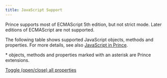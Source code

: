 ```yaml
---
title: JavaScript Support
---
```


Prince supports most of ECMAScript 5th edition, but not strict mode. Later editions of ECMAScript are not supported.

The following table shows supported JavaScript objects, methods and properties. For more details, see also [JavaScript in Prince](javascript.md#js-prince).

\* objects, methods and properties marked with an asterisk are Prince extensions.

<a href="#" id="toggle-js" onclick="javascript:toggleAllDetails('js'); return false;">Toggle (open/close) all properties</a>

<div class="js-overview level" id="js-support-table"></div>

<script src="/doc/assets/std.js"></script>
<script src="/doc/assets/std-annotated.js"></script>

<script>
var blacklistFullDesc = ['document.write', 'document.writeln'];
var blacklistPropName = ['constructor']; // It is everywhere..
var root = document.getElementById('js-support-table');
function buildSubTree(objReferenceList, objAnnotations, rootElm, actualParentObj, parentDescs) {
    for(var prop in objReferenceList) {
        if(blacklistPropName.indexOf(prop) > -1) {
            continue;
        }
        if(blacklistFullDesc.indexOf(parentDescs.join('.') + '.' + prop) > -1) {
            continue;
        }
        var obj = objReferenceList[prop];
        var annotations = objAnnotations ? objAnnotations[prop] : {};
        try{
            var theRealThing = actualParentObj[prop];
        }catch(e){}
        var hasChildren = Object.keys(obj).length > 0;
        var numArgs = 0;
        try{
            var numArgs = theRealThing && theRealThing.length || 0;
        }catch(e){}
        var thisDiv = add(rootElm, prop, annotations, typeof theRealThing, hasChildren, numArgs, parentDescs);
        thisDiv.className = 'level';
        if(annotations && annotations.ext) {
            thisDiv.className += ' ext';
        }
        if(thisDiv && hasChildren){
            buildSubTree(obj, annotations, thisDiv.appendChild(document.createElement('div')), theRealThing, parentDescs.concat([prop]));
        }
    }
}
function add(parent, thing, annotations, type, hasChildren, length, parentDescs) {
    if(parent.tagName.toUpperCase() === 'DIV'){
        var thisParent = parent.appendChild(document.createElement('details'));
        thisParent.className = 'details-' + type;
        var summary = document.createElement('summary');
        var theSummary = thisParent.appendChild(summary);
        if(parentDescs) {
            theId = parentDescs.join('.') + '.' + thing;
        } else {
            theId = thing;
        }
        summary.setAttribute("id", theId);
        if(theId == '.window') {
            var att = document.createAttribute('open');
            thisParent.setAttributeNode(att);
        }
        var c = theSummary.appendChild(document.createElement('code'))
        var b = c.appendChild(document.createElement('b')), div, span, ul, li, code;
        if(type === 'undefined') {
            type = '';
        }
        b.appendChild(document.createTextNode(thing));
        if ((type === 'function') || (annotations && annotations.arguments)) {
            var argslist = (annotations && annotations.arguments ? annotations.arguments.map(function(item) {return item.name}) : [])
            .join(', ');
            span = b.appendChild(document.createElement('span'));
            span.className = 'argslist';
            span.appendChild(document.createTextNode(argslist))
        }
        b.className = 'name';
        var selflink = document.createElement('a');
        selflink.setAttribute("href", "#" + parentDescs.join('.') + '.' + thing);
        selflink.setAttribute("class", "self-link");
        theSummary.appendChild(selflink);
        var div = document.createElement('div');
        var theDetailsDiv = thisParent.appendChild(div);
        if(annotations && annotations.type) {
            span = theDetailsDiv.appendChild(document.createElement('span'));
            span.className = 'type';
            span.appendChild(document.createTextNode(annotations.type));
        } else {
            span = theDetailsDiv.appendChild(document.createElement('span'));
            span.className = 'type';
            span.appendChild(document.createTextNode(type));
        }
        if(annotations && annotations.url) {
            div = theDetailsDiv.appendChild(document.createElement('div'));
            div.className = 'url-property';
            property = thing.replace(/([A-Z])/g, '-$1').toLowerCase();
            url = div.appendChild(document.createElement('a'));
            url.setAttribute("href", "/doc/css-props#prop-" + property);
            url.appendChild(document.createTextNode(property));
        }
        if(annotations && annotations.desc) {
            div = theDetailsDiv.appendChild(document.createElement('div'));
            div.className = 'desc';
            div.appendChild(document.createTextNode(annotations.desc));
        }
        if(annotations && annotations.arguments && annotations.arguments.length) {
            var ul = theDetailsDiv.appendChild(document.createElement('ul'));
            ul.className = 'arguments';
            annotations.arguments.forEach(function (arg) {
                li = ul.appendChild(document.createElement('li'));
                div = li.appendChild(document.createElement('div'));
                li.className = 'argument';
                if(arg.name) {
                    div = li.appendChild(document.createElement('div'));
                    div.className = 'name level';
                    div.appendChild(document.createTextNode(arg.name));
                }
                if(arg.type) {
                    div = li.appendChild(document.createElement('div'));
                    div.className = 'type';
                    div.appendChild(document.createTextNode(arg.type));
                }
                if(arg.desc) {
                    div = li.appendChild(document.createElement('div'));
                    div.className = 'desc';
                    div.appendChild(document.createTextNode(arg.desc));
                }
            });
        }
        if(annotations && annotations.returns) {
            div = theDetailsDiv.appendChild(document.createElement('div'));
            div.className = 'returns level';
            div.appendChild(document.createTextNode(annotations.returns));
        }
        if(annotations && annotations.example) {
            example = theDetailsDiv.appendChild(document.createElement('div'));
            example.className = 'example';
            proglist = example.appendChild(document.createElement('div'));
            proglist.className = 'programlisting';
            code = proglist.appendChild(document.createElement('pre'));
            code.className = 'example level';
            code.language = 'javascript';
            code.appendChild(document.createTextNode(annotations.example));
            if (annotations && annotations.exampleReturn) {
                div = code.appendChild(document.createElement('div'));
                div.className = 'example-return';
                div.appendChild(document.createTextNode(annotations.exampleReturn));
            }
        }
        thisParent.className = type + (hasChildren ? ' children' : '');
        return thisParent;
    }
}
root = add(root, 'window', {desc: 'The global object', type: 'object'}, 'object', true, 0, ['']);
root = root.appendChild(document.createElement('div'));
buildSubTree(std, stdAnnotated, root, window, ['window']);
</script>

<script>
function shiftWindow() { if (location.hash.indexOf('window.') == 1) if (window.innerWidth < "1024") {scrollBy(0, -158)} else {scrollBy(0, -60)};
};
function toggleDetails() { if ((location.hash.indexOf('window.') == 1) || (location.hash.indexOf('prop-') == 1)) {
var prop = document.getElementById(location.hash.substr(1));
var parentDetails = [];
var parent = prop.parentNode;
while (parent) { if (parent.tagName === 'DETAILS') parentDetails.push(parent); parent = parent.parentNode; }
for (i = 0; i < parentDetails.length; i++) {
  parentDetails[i].setAttribute('open','')
}
prop.scrollIntoView();
}};
function toggleAllDetails(t) {
if (t == 'js') { var type = 'js-support-table' } else if (t == 'css') { var type = 'prop-list' };
var g = document.getElementById(type);
var d = g.getElementsByTagName('details');
var id = 'toggle-' + t;
var a = document.getElementById(id);
if ( a.hasAttribute('open') == false ) {
for (i=0; i < d.length; i++) {
  d[i].setAttribute('open','');
  a.setAttribute('open','');
}}
else if ( a.hasAttribute('open') == true ) {
for (i=0; i < d.length; i++) {
  d[i].removeAttribute('open');
  a.removeAttribute('open');
}}
if ( t == 'js' ) { document.getElementById('.window').parentElement.setAttribute('open','') }
}
window.addEventListener("load",  function() { toggleDetails(); shiftWindow(); });
window.addEventListener("hashchange", function() { toggleDetails(); shiftWindow(); });
</script>
